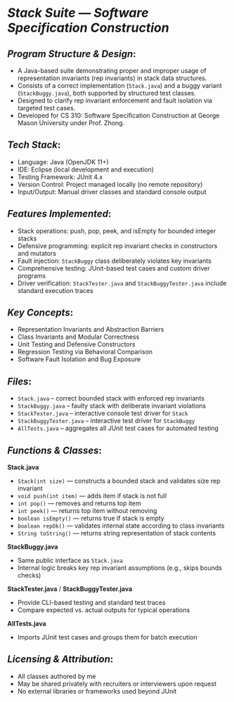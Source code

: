 # *Stack Suite — Software Specification Construction*  


## *Program Structure & Design*:

  - A Java-based suite demonstrating proper and improper usage of representation invariants (rep invariants) in stack data structures.
  - Consists of a correct implementation (`Stack.java`) and a buggy variant (`StackBuggy.java`), both supported by structured test classes.
  - Designed to clarify rep invariant enforcement and fault isolation via targeted test cases.
  - Developed for CS 310: Software Specification Construction at George Mason University under Prof. Zhong.

## *Tech Stack*:

  - Language: Java (OpenJDK 11+)  
  - IDE: Eclipse (local development and execution)  
  - Testing Framework: JUnit 4.x  
  - Version Control: Project managed locally (no remote repository)  
  - Input/Output: Manual driver classes and standard console output  

## *Features Implemented*:

  - Stack operations: push, pop, peek, and isEmpty for bounded integer stacks  
  - Defensive programming: explicit rep invariant checks in constructors and mutators  
  - Fault injection: `StackBuggy` class deliberately violates key invariants  
  - Comprehensive testing: JUnit-based test cases and custom driver programs  
  - Driver verification: `StackTester.java` and `StackBuggyTester.java` include standard execution traces  

## *Key Concepts*:

  - Representation Invariants and Abstraction Barriers  
  - Class Invariants and Modular Correctness  
  - Unit Testing and Defensive Constructors  
  - Regression Testing via Behavioral Comparison  
  - Software Fault Isolation and Bug Exposure  

## *Files*:

  - `Stack.java` – correct bounded stack with enforced rep invariants  
  - `StackBuggy.java` – faulty stack with deliberate invariant violations  
  - `StackTester.java` – interactive console test driver for `Stack`  
  - `StackBuggyTester.java` – interactive test driver for `StackBuggy`  
  - `AllTests.java` – aggregates all JUnit test cases for automated testing  

## *Functions & Classes*:

  **Stack.java**  
  - `Stack(int size)` — constructs a bounded stack and validates size rep invariant  
  - `void push(int item)` — adds item if stack is not full  
  - `int pop()` — removes and returns top item  
  - `int peek()` — returns top item without removing  
  - `boolean isEmpty()` — returns true if stack is empty  
  - `boolean repOk()` — validates internal state according to class invariants  
  - `String toString()` — returns string representation of stack contents  

  **StackBuggy.java**  
  - Same public interface as `Stack.java`  
  - Internal logic breaks key rep invariant assumptions (e.g., skips bounds checks)  

  **StackTester.java** / **StackBuggyTester.java**  
  - Provide CLI-based testing and standard test traces  
  - Compare expected vs. actual outputs for typical operations  

  **AllTests.java**  
  - Imports JUnit test cases and groups them for batch execution  

## *Licensing & Attribution*:

  - All classes authored by me  
  - May be shared privately with recruiters or interviewers upon request  
  - No external libraries or frameworks used beyond JUnit  
